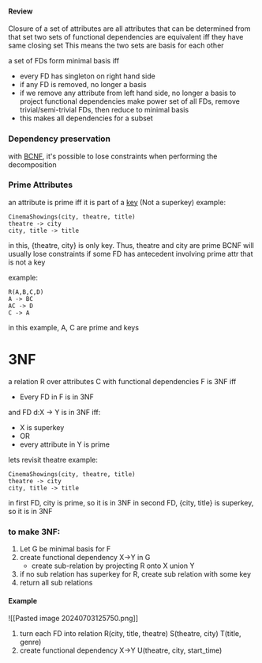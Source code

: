 #### Review
Closure of a set of attributes are all attributes that can be determined from that set
two sets of functional dependencies are equivalent iff they have same closing set
	This means the two sets are basis for each other

a set of FDs form minimal basis iff
- every FD has singleton on right hand side
- if any FD is removed, no longer a basis
- if we remove any attribute from left hand side, no longer a basis
to project functional dependencies make power set of all FDs, remove trivial/semi-trivial FDs, then reduce to minimal basis
- this makes all dependencies for a subset

### Dependency preservation
with [BCNF](BCNF%20Decomposition), it's possible to lose constraints when performing the decomposition

### Prime Attributes
an attribute is prime iff it is part of a [key](Functional%20Dependencies%20and%20Keys) (Not a superkey)
example:
```
CinemaShowings(city, theatre, title)
theatre -> city
city, title -> title
```
in this, {theatre, city} is only key. Thus, theatre and city are prime
BCNF will usually lose constraints if some FD has antecedent involving prime attr that is not a key


example:
```
R(A,B,C,D)
A -> BC
AC -> D
C -> A
```
in this example, A, C are prime and keys

# 3NF
a relation R over attributes C with functional dependencies F is 3NF iff
- Every FD in F is in 3NF

and FD d:X -> Y is in 3NF iff:
- X is superkey
- OR
- every attribute in Y is prime

lets revisit theatre example:
```
CinemaShowings(city, theatre, title)
theatre -> city
city, title -> title
```
in first FD, city is prime, so it is in 3NF
in second FD, {city, title} is superkey, so it is in 3NF

### to make 3NF:
1. Let G be minimal basis for F
2. create functional dependency X->Y in G
	- create sub-relation by projecting R onto X union Y
3. if no sub relation has superkey for R, create sub relation with some key
4. return all sub relations

#### Example
![[Pasted image 20240703125750.png]]
1. turn each FD into relation
R(city, title, theatre)
S(theatre, city)
T(title, genre)
2. create functional dependency X->Y
U(theatre, city, start_time)